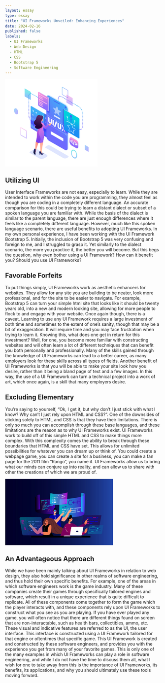 ```yaml
---
layout: essay
type: essay
title: "UI Frameworks Unveiled: Enhancing Experiences"
date: 2024-02-16
published: false
labels:
  - UI Frameworks
  - Web Design
  - HTML
  - CSS
  - Bootstrap 5
  - Software Engineering
---
```


<img width="300px" 
     class="rounded float-start pe-4" 
     src="../img/unveil/uiframework2.png" >

## Utilizing UI

User Interface Frameworks are not easy, especially to learn. While they are intended to work within the code you are programming, they almost feel as though you are coding in a completely different language. An accurate comparison for this could be trying to learn a distant dialect or subset of a spoken language you are familiar with. While the basis of the dialect is similar to the parent language, there are just enough differences where it feels like a completely different language. However, much like this spoken language scenario, there are useful benefits to adopting UI Frameworks. In my own personal experience, I have been working with the UI Framework Bootstrap 5. Initially, the inclusion of Bootstrap 5 was very confusing and foreign to me, and I struggled to grasp it. Yet similarly to the dialect scenario, the more you practice it, the better you will become. But this begs the question, why even bother using a UI Framework? How can it benefit you? Should you use UI Frameworks?

## Favorable Forfeits

To put things simply, UI Frameworks work as aesthetic enhancers for websites. They allow for any site you are building to be neater, look more professional, and for the site to be easier to navigate. For example, Bootstrap 5 can turn your simple html site that looks like it should be twenty years old, into a new and modern looking site, allowing for more people to flock to and engage with your website. Once again though, there is a caveat. Learning to use any UI Framework requires a large investment of both time and sometimes to the extent of one’s sanity, though that may be a bit of exaggeration. It will require time and you may face frustration when trying to learn it. Knowing this, what does one get in return for this investment? Well, for one, you become more familiar with constructing websites and will often learn a lot of different techniques that can benefit you both personally and professionally. Many of the skills gained through the knowledge of UI Frameworks can lead to a better career, as many employers look for these skills across all types of fields. Another benefit of UI Frameworks is that you will be able to make your site look how you desire, rather than it being a bland page of text and a few images. In this way, the use of a UI Framework can turn a technical project into a work of art, which once again, is a skill that many employers desire.


## Excluding Elementary

You’re saying to yourself, “Ok, I get it, but why don’t I just stick with what I know? Why can’t I just rely upon HTML and CSS?”. One of the downsides of sticking solely to HTML and CSS is that they have their limitations. There is only so much you can accomplish through these base languages, and these limitations are the reason as to why UI Frameworks exist. UI Frameworks work to build off of this simple HTML and CSS to make things more complex. With this complexity comes the ability to break through these boundaries that HTML and CSS have set. This allows for unlimited possibilities for whatever you can dream up or think of. You could create a webpage game, you can create a site for a business, you can make a fan page for the 2011 film “Rango”, you name it. UI Frameworks allow us to bring what our minds can conjure up into reality, and can allow us to share with other the creations of which we are proud of.

<img width="350px" 
     class="rounded float-start pe-4" 
     src="../img/consistency/codeworkplace.jpeg" >

## An Advantageous Approach 

While we have been mainly talking about UI Frameworks in relation to web design, they also hold significance in other realms of software engineering, and thus hold their own specific benefits. For example, one of the areas in which software engineers work is the game industry. Many of these companies create their games through specifically tailored engines and software, which result in a unique experience that is quite difficult to replicate. All of these components come together to form the game which the player interacts with, and these components rely upon UI Frameworks to construct what you see as you are playing. If you have ever played any game, you will often notice that there are different things found on screen that are non-interactable, such as health bars, collectibles, ammo, etc. These visual and indicative features are referred to as the UI, the user interface. This interface is constructed using a UI Framework tailored for that engine or oftentimes that specific game. This UI Framework is created and constructed by these software engineers, and provides you with the experience you get from many of your favorite games. This is only one of the many examples in which UI Frameworks can play a role in software engineering, and while I do not have the time to discuss them all, what I wish for one to take away from this is the importance of UI Frameworks, its benefits, its applications, and why you should ultimately use these tools moving forward.
